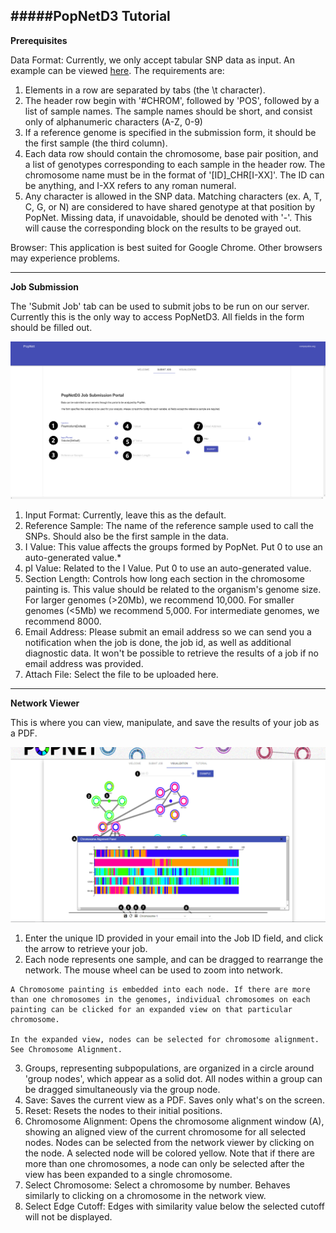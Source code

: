 #####PopNetD3 Tutorial
----------------

**Prerequisites**  

Data Format: Currently, we only accept tabular SNP data as input. An example can be viewed [here](./bin/SNPTable.txt). The requirements are:

  1. Elements in a row are separated by tabs (the \\t character).
  2. The header row begin with '#CHROM', followed by 'POS', followed by a list of sample names. The sample names should be short, and consist only of alphanumeric characters (A-Z, 0-9)
  3. If a reference genome is specified in the submission form, it should be the first sample (the third column). 
  4. Each data row should contain the chromosome, base pair position, and a list of genotypes corresponding to each sample in the header row. The chromosome name must be in the format of '[ID]_CHR[I-XX]'. The ID can be anything, and I-XX refers to any roman numeral. 
  5. Any character is allowed in the SNP data. Matching characters (ex. A, T, C, G, or N) are considered to have shared genotype at that position by PopNet. Missing data, if unavoidable, should be denoted with '-'. This will cause the corresponding block on the results to be grayed out. 

Browser: This application is best suited for Google Chrome. Other browsers may experience problems.

---------------

**Job Submission**  

The 'Submit Job' tab can be used to submit jobs to be run on our server. Currently this is the only way to access PopNetD3. All fields in the form should be filled out. 

![Job Submission Page](./bin/submission.png)

  1. Input Format: Currently, leave this as the default.
  2. Reference Sample: The name of the reference sample used to call the SNPs. Should also be the first sample in the data.
  3. I Value: This value affects the groups formed by PopNet. Put 0 to use an auto-generated value.*
  4. pI Value: Related to the I Value. Put 0 to use an auto-generated value.
  5. Section Length: Controls how long each section in the chromosome painting is. This value should be related to the organism's genome size. For larger genomes (>20Mb), we recommend 10,000. For smaller genomes (<5Mb) we recommend 5,000. For intermediate genomes, we recommend 8000. 
  6. Email Address: Please submit an email address so we can send you a notification when the job is done, the job id, as well as additional diagnostic data. It won't be possible to retrieve the results of a job if no email address was provided.
  7. Attach File: Select the file to be uploaded here. 

  ------------

**Network Viewer**

This is where you can view, manipulate, and save the results of your job as a PDF. 

![Network Viewer Page](./bin/chr.png)

  1. Enter the unique ID provided in your email into the Job ID field, and click the arrow to retrieve your job.
  2. Each node represents one sample, and can be dragged to rearrange the network. The mouse wheel can be used to zoom into network.
  
    A Chromosome painting is embedded into each node. If there are more than one chromosomes in the genomes, individual chromosomes on each painting can be clicked for an expanded view on that particular chromosome.

    In the expanded view, nodes can be selected for chromosome alignment. See Chromosome Alignment.  
  3. Groups, representing subpopulations, are organized in a circle around 'group nodes', which appear as a solid dot. All nodes within a group can be dragged simultaneously via the group node. 
  4. Save: Saves the current view as a PDF. Saves only what's on the screen.  
  5. Reset: Resets the nodes to their initial positions.  
  6. Chromosome Alignment: Opens the chromosome alignment window (A), showing an aligned view of the current chromosome for all selected nodes. Nodes can be selected from the network viewer by clicking on the node. A selected node will be colored yellow. Note that if there are more than one chromosomes, a node can only be selected after the view has been expanded to a single chromosome.   
  7. Select Chromosome: Select a chromosome by number. Behaves similarly to clicking on a chromosome in the network view. 
  8. Select Edge Cutoff: Edges with similarity value below the selected cutoff will not be displayed.

 



